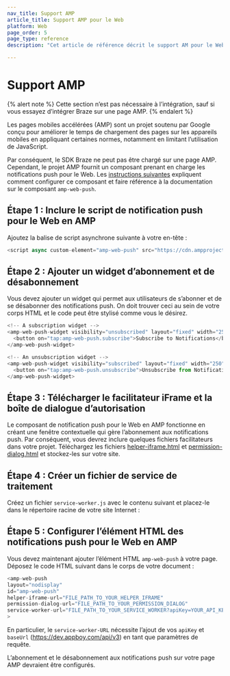 ```yaml
---
nav_title: Support AMP
article_title: Support AMP pour le Web
platform: Web
page_order: 5
page_type: reference
description: "Cet article de référence décrit le support AM pour le Web et comment intégrer Braze sur une page AMP."

---
```


# Support AMP

{% alert note %}
Cette section n’est pas nécessaire à l’intégration, sauf si vous essayez d’intégrer Braze sur une page AMP.
{% endalert %}

Les pages mobiles accélérées (AMP) sont un projet soutenu par Google conçu pour améliorer le temps de chargement des pages sur les appareils mobiles en appliquant certaines normes, notamment en limitant l’utilisation de JavaScript. 

Par conséquent, le SDK Braze ne peut pas être chargé sur une page AMP. Cependant, le projet AMP fournit un composant prenant en charge les notifications push pour le Web. Les [instructions suivantes](https://www.ampproject.org/docs/reference/components/amp-web-push) expliquent comment configurer ce composant et faire référence à la documentation sur le composant `amp-web-push`.

## Étape 1 : Inclure le script de notification push pour le Web en AMP

Ajoutez la balise de script asynchrone suivante à votre en-tête :

```js
<script async custom-element="amp-web-push" src="https://cdn.ampproject.org/v0/amp-web-push-0.1.js"></script>
```

## Étape 2 : Ajouter un widget d’abonnement et de désabonnement

Vous devez ajouter un widget qui permet aux utilisateurs de s’abonner et de se désabonner des notifications push. On doit trouver ceci au sein de votre corps HTML et le code peut être stylisé comme vous le désirez. 

```js
<!-- A subscription widget -->
<amp-web-push-widget visibility="unsubscribed" layout="fixed" width="250" height="80">
  <button on="tap:amp-web-push.subscribe">Subscribe to Notifications</button>
</amp-web-push-widget>

<!-- An unsubscription widget -->
<amp-web-push-widget visibility="subscribed" layout="fixed" width="250" height="80">
  <button on="tap:amp-web-push.unsubscribe">Unsubscribe from Notifications</button>
</amp-web-push-widget>
```

## Étape 3 : Télécharger le facilitateur iFrame et la boîte de dialogue d’autorisation

Le composant de notification push pour le Web en AMP fonctionne en créant une fenêtre contextuelle qui gère l’abonnement aux notifications push. Par conséquent, vous devrez inclure quelques fichiers facilitateurs dans votre projet. Téléchargez les fichiers [helper-iframe.html](https://cdn.ampproject.org/v0/amp-web-push-helper-frame.html) et [permission-dialog.html](https://cdn.ampproject.org/v0/amp-web-push-permission-dialog.html) et stockez-les sur votre site. 

## Étape 4 : Créer un fichier de service de traitement

Créez un fichier `service-worker.js` avec le contenu suivant et placez-le dans le répertoire racine de votre site Internet :

<script src="https://braze-inc.github.io/embed-like-gist/embed.js?target=https://github.com/braze-inc/braze-web-sdk/blob/master/sample-builds/cdn/service-worker.js&style=github&showBorder=on&showLineNumbers=on&showFileMeta=on&showCopy=on"></script>

## Étape 5 : Configurer l’élément HTML des notifications push pour le Web en AMP

Vous devez maintenant ajouter l’élément HTML `amp-web-push` à votre page. Déposez le code HTML suivant dans le corps de votre document :

```js
<amp-web-push
layout="nodisplay"
id="amp-web-push"
helper-iframe-url="FILE_PATH_TO_YOUR_HELPER_IFRAME"
permission-dialog-url="FILE_PATH_TO_YOUR_PERMISSION_DIALOG"
service-worker-url="FILE_PATH_TO_YOUR_SERVICE_WORKER?apiKey=YOUR_API_KEY&baseUrl=YOUR_BASE_URL"
>
```

En particulier, le `service-worker-URL` nécessite l’ajout de vos `apiKey` et `baseUrl` (https://dev.appboy.com/api/v3) en tant que paramètres de requête.

L’abonnement et le désabonnement aux notifications push sur votre page AMP devraient être configurés. 
